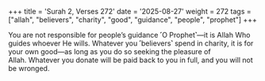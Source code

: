 +++
title = 'Surah 2, Verses 272'
date = '2025-08-27'
weight = 272
tags = ["allah", "believers", "charity", "good", "guidance", "people", "prophet"]
+++

You are not responsible for people’s guidance ˹O Prophet˺—it is Allah Who guides whoever He wills. Whatever you ˹believers˺ spend in charity, it is for your own good—as long as you do so seeking the pleasure of Allah. Whatever you donate will be paid back to you in full, and you will not be wronged.